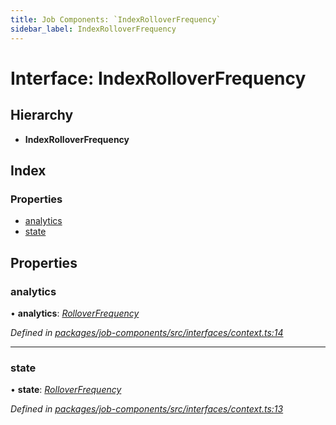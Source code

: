 ```yaml
---
title: Job Components: `IndexRolloverFrequency`
sidebar_label: IndexRolloverFrequency
---
```


# Interface: IndexRolloverFrequency

## Hierarchy

* **IndexRolloverFrequency**

## Index

### Properties

* [analytics](indexrolloverfrequency.md#analytics)
* [state](indexrolloverfrequency.md#state)

## Properties

###  analytics

• **analytics**: *[RolloverFrequency](../overview.md#rolloverfrequency)*

*Defined in [packages/job-components/src/interfaces/context.ts:14](https://github.com/terascope/teraslice/blob/f95bb5556/packages/job-components/src/interfaces/context.ts#L14)*

___

###  state

• **state**: *[RolloverFrequency](../overview.md#rolloverfrequency)*

*Defined in [packages/job-components/src/interfaces/context.ts:13](https://github.com/terascope/teraslice/blob/f95bb5556/packages/job-components/src/interfaces/context.ts#L13)*
